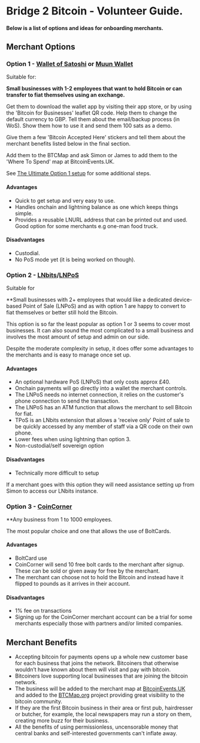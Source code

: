 # Bridge 2 Bitcoin - Volunteer Guide. 

#### Below is a list of options and ideas for onboarding merchants.

## Merchant Options 

### Option 1 - [Wallet of Satoshi](https://www.walletofsatoshi.com/) or [Muun Wallet](https://muun.com/)

Suitable for:

**Small businesses with 1-2 employees that want to hold Bitcoin or can transfer to fiat themselves using an exchange.** 

Get them to download the wallet app by visiting their app store, or by using the 'Bitcoin for Businesses' leaflet QR code. Help them to change the default currency to GBP. Tell them about the email/backup process (in WoS). Show them how to use it and send them 100 sats as a demo.

Give them a few 'Bitcoin Accepted Here' stickers and tell them about the merchant benefits listed below in the final section.

Add them to the BTCMap and ask Simon or James to add them to the 'Where To Spend' map at BitcoinEvents.UK.

See [The Ultimate Option 1 setup](https://github.com/Hodl-Solo/Bridge2Bitcoin-Volunteers/blob/main/Option1Ultimatesetup.md) for some additional steps.

#### Advantages

- Quick to get setup and very easy to use.
- Handles onchain and lightning balance as one which keeps things simple.
- Provides a reusable LNURL address that can be printed out and used. Good option for some merchants e.g one-man food truck.

#### Disadvantages

- Custodial.
- No PoS mode yet (it is being worked on though).

### Option 2 - [LNbits](https://lnbits.com/)/[LNPoS](https://github.com/lnbits/LNPoS)

Suitable for

**Small businesses with 2+ employees that would like a dedicated device-based Point of Sale (LNPoS) and as with option 1 are happy to convert to fiat themselves or better still hold the Bitcoin.

This option is so far the least popular as option 1 or 3 seems to cover most businesses. It can also sound the most complicated to a small business and involves the most amount of setup and admin on our side.

Despite the moderate complexity in setup, it does offer some advantages to the merchants and is easy to manage once set up.

#### Advantages

- An optional hardware PoS (LNPoS) that only costs approx £40.
- Onchain payments will go directly into a wallet the merchant controls.
- The LNPoS needs no internet connection, it relies on the customer's phone connection to send the transaction.
- The LNPoS has an ATM function that allows the merchant to sell Bitcoin for fiat.
- TPoS is an LNbits extension that allows a 'receive only' Point of sale to be quickly accessed by any member of staff via a QR code on their own phone.
- Lower fees when using lightning than option 3.
- Non-custodial/self sovereign option

#### Disadvantages

- Technically more difficult to setup

If a merchant goes with this option they will need assistance setting up from Simon to access our LNbits instance.


### Option 3 - [CoinCorner](https://www.coincorner.com/)

**Any business from 1 to 1000 employees.

The most popular choice and one that allows the use of BoltCards.

#### Advantages

- BoltCard use
- CoinCorner will send 10 free bolt cards to the merchant after signup. These can be sold or given away for free by the merchant.
- The merchant can choose not to hold the Bitcoin and instead have it flipped to pounds as it arrives in their account.

#### Disadvantages

- 1% fee on transactions
- Signing up for the CoinCorner merchant account can be a trial for some merchants especially those with partners and/or limited companies.


## Merchant Benefits

- Accepting bitcoin for payments opens up a whole new customer base for each business that joins the network. Bitcoiners that otherwise wouldn’t have known about them will visit and pay with bitcoin.
- Bitcoiners love supporting local businesses that are joining the bitcoin network.
- The business will be added to the merchant map at [BitcoinEvents.UK](https://bitcoinevents.uk/spending/) and added to the [BTCMap.org](https://btcmap.org/) project providing great visibility to the bitcoin community.
- If they are the first Bitcoin business in their area or first pub, hairdresser or butcher, for example, the local newspapers may run a story on them, creating more buzz for their business.
- All the benefits of using permissionless, uncensorable money that central banks and self-interested governments can't inflate away.
